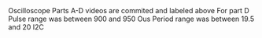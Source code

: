 <head> Oscilloscope </head>
Parts A-D videos are commited and labeled above
For part D Pulse range was between 900 and 950 Ous
Period range was between 19.5 and 20
<head> I2C </head>
